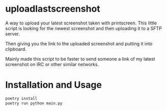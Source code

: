 # uploadlastscreenshot

A way to upload your latest screenshot taken with printscreen. This little script is looking for the newest screenshot and then uploading it to a SFTP server. 

Then giving you the link to the uploaded screenshot and putting it into clipboard. 

Mainly made this script to be faster to send someone a link of my latest screenshot on IRC or other similar networks.

# Installation and Usage
```bash
poetry install
poetry run python main.py
```
